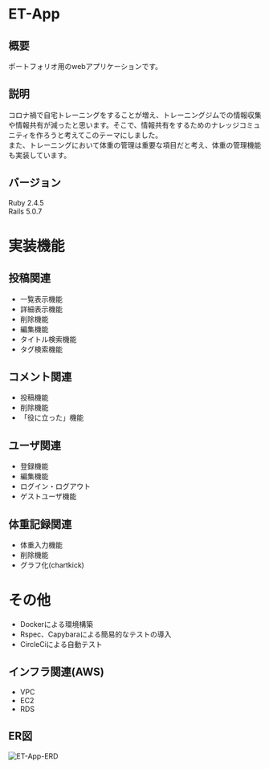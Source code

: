 # ET-App

## 概要
ポートフォリオ用のwebアプリケーションです。

## 説明
コロナ禍で自宅トレーニングをすることが増え、トレーニングジムでの情報収集や情報共有が減ったと思います。そこで、情報共有をするためのナレッジコミュニティを作ろうと考えてこのテーマにしました。<br>
また、トレーニングにおいて体重の管理は重要な項目だと考え、体重の管理機能も実装しています。

## バージョン
Ruby 2.4.5<br>
Rails 5.0.7

# 実装機能

## 投稿関連
* 一覧表示機能
* 詳細表示機能
* 削除機能
* 編集機能
* タイトル検索機能
* タグ検索機能

## コメント関連
* 投稿機能
* 削除機能
* 「役に立った」機能

## ユーザ関連
* 登録機能
* 編集機能
* ログイン・ログアウト
* ゲストユーザ機能

## 体重記録関連
* 体重入力機能
* 削除機能
* グラフ化(chartkick)

# その他
* Dockerによる環境構築
* Rspec、Capybaraによる簡易的なテストの導入
* CircleCiによる自動テスト
## インフラ関連(AWS)
* VPC
* EC2
* RDS

## ER図
![ET-App-ERD](https://user-images.githubusercontent.com/83485205/131245061-67049b89-ead3-4021-906e-cb0405c729a9.png)
